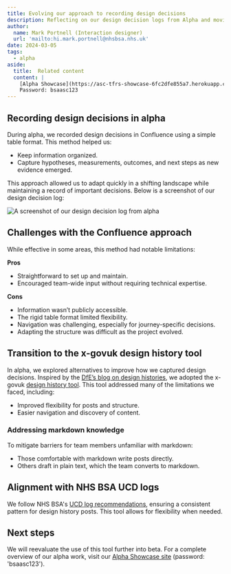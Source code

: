 ```yaml
---
title: Evolving our approach to recording design decisions
description: Reflecting on our design decision logs from Alpha and moving towards the Design History tool from X-GOVUK.
author:
  name: Mark Portnell (Interaction designer)
  url: 'mailto:hi.mark.portnell@nhsbsa.nhs.uk'
date: 2024-03-05
tags:
  - alpha
aside:
  title:  Related content
  content: |
    [Alpha Showcase](https://asc-tfrs-showcase-6fc2dfe855a7.herokuapp.com/) 
    Password: bsaasc123
---
```


## Recording design decisions in alpha
During alpha, we recorded design decisions in Confluence using a simple table format. This method helped us:
- Keep information organized.
- Capture hypotheses, measurements, outcomes, and next steps as new evidence emerged.

This approach allowed us to adapt quickly in a shifting landscape while maintaining a record of important decisions. Below is a screenshot of our design decision log:

![A screenshot of our design decision log from alpha](alpha-design-log.png "A screenshot of our design decision log")

## Challenges with the Confluence approach
While effective in some areas, this method had notable limitations:

**Pros**
- Straightforward to set up and maintain.
- Encouraged team-wide input without requiring technical expertise.

**Cons**
- Information wasn’t publicly accessible.
- The rigid table format limited flexibility.
- Navigation was challenging, especially for journey-specific decisions.
- Adapting the structure was difficult as the project evolved.

## Transition to the x-govuk design history tool
In alpha, we explored alternatives to improve how we captured design decisions. Inspired by the [DfE’s blog on design histories](https://dfedigital.blog.gov.uk/2020/09/01/design-history/), we adopted the x-govuk [design history tool](https://x-govuk.github.io/govuk-design-history/). This tool addressed many of the limitations we faced, including:

- Improved flexibility for posts and structure.
- Easier navigation and discovery of content.

### Addressing markdown knowledge
To mitigate barriers for team members unfamiliar with markdown:
- Those comfortable with markdown write posts directly.
- Others draft in plain text, which the team converts to markdown.

## Alignment with NHS BSA UCD logs
We follow NHS BSA's [UCD log recommendations](https://nhsbsa.github.io/nhsbsa-digital-playbook/design/interaction-designer/ucd-log/#resources), ensuring a consistent pattern for design history posts. This tool allows for flexibility when needed.

## Next steps
We will reevaluate the use of this tool further into beta. For a complete overview of our alpha work, visit our [Alpha Showcase site](https://asc-tfrs-showcase-6fc2dfe855a7.herokuapp.com/) (password: 'bsaasc123').


